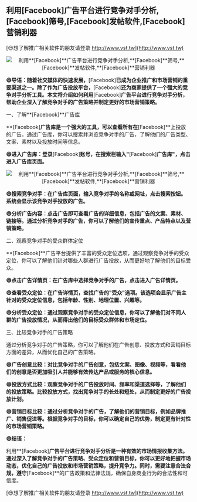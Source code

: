 ## **利用**[Facebook]**广告平台进行竞争对手分析,**[Facebook]**筛号,**[Facebook]**发帖软件,**[Facebook]**营销利器**

[😍想了解推广相关软件的朋友请登录 http://www.vst.tw](http://www.vst.tw)

 <center><img src="https://vst.tw/MP4/tuiguang/png/7.png" alt="利用**[Facebook]**广告平台进行竞争对手分析,**[Facebook]**筛号,**[Facebook]**发帖软件,**[Facebook]**营销利器"></center>

**😄导语：随着社交媒体的快速发展，**[Facebook]**已成为企业推广和市场营销的重要渠道之一。除了作为广告投放平台，**[Facebook]**还为商家提供了一个强大的竞争对手分析工具。本文将介绍如何利用**[Facebook]**广告平台进行竞争对手分析，帮助企业深入了解竞争对手的广告策略并制定更好的市场营销策略。**

一、了解**[Facebook]**广告库

**[Facebook]**广告库是一个强大的工具，可以查看所有在**[Facebook]**上投放的广告。通过广告库，你可以搜索并浏览竞争对手的广告，了解他们的广告类型、文案、素材以及投放时间等信息。

**😄进入广告库：登录**[Facebook]**账号，在搜索栏输入"**[Facebook]**广告库"，点击进入广告库页面。**

 <center><img src="https://vst.tw/MP4/tuiguang/png/3.png" alt="利用**[Facebook]**广告平台进行竞争对手分析,**[Facebook]**筛号,**[Facebook]**发帖软件,**[Facebook]**营销利器"></center>

**😄搜索竞争对手：在广告库页面，输入竞争对手的名称或网址，点击搜索按钮。系统会显示该竞争对手投放的广告。**

**😄分析广告内容：点击广告即可查看广告的详细信息，包括广告的文案、素材、链接等。通过分析竞争对手的广告，你可以了解他们的宣传重点、产品特点以及营销策略。**

二、观察竞争对手的受众群体定位

**[Facebook]**广告平台提供了丰富的受众定位选项，通过观察竞争对手的受众定位，你可以了解他们针对哪些人群进行广告投放，从而更好地了解他们的目标受众。

**😄点击广告详情页：在广告库中选择竞争对手的广告，点击进入广告详情页。**

**😄查看受众定位：在广告详情页，查找广告的"受众"选项。该选项会显示广告主针对的受众定位信息，包括年龄、性别、地理位置、兴趣等。**

**😄分析受众定位：通过观察竞争对手的受众定位信息，你可以了解他们对不同人群的广告投放情况，从而得出他们的目标受众群体和市场定位。**

三、比较竞争对手的广告策略

通过分析竞争对手的广告策略，你可以了解他们在广告创意、投放方式和营销目标方面的差异，从而优化自己的广告策略。

**😄广告创意比较：对比竞争对手的广告创意，包括文案、图像、视频等，看看他们的创意是否更加吸引人并能够有效传达产品或服务的核心信息。**

**😄投放方式比较：观察竞争对手的广告投放时间、频率和渠道选择等，了解他们的投放策略。比较投放方式，找出竞争对手的长处和短处，从而制定更好的广告投放计划。**

**😄营销目标比较：通过分析竞争对手的广告，了解他们的营销目标，例如品牌推广、销售促进等。根据竞争对手的目标，你可以确定自己的优势，制定更有针对性的市场营销策略。**

**😄结语：**

利用**[Facebook]**广告平台进行竞争对手分析是一种有效的市场情报收集方法。通过深入了解竞争对手的广告策略、受众定位和营销目标，你可以更好地把握市场动态，优化自己的广告投放和市场营销策略，提升竞争力。同时，需要注意合法合规，遵守**[Facebook]**的广告政策和法律法规，确保自身商业行为的合法性和可信度。

[😍想了解推广相关软件的朋友请登录 http://www.vst.tw](http://www.vst.tw)



